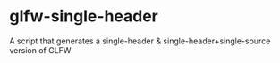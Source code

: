 # glfw-single-header
A script that generates a single-header &amp; single-header+single-source version of GLFW
